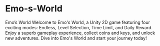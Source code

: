 # Emo-s-World
Emo’s World Welcome to Emo's World, a Unity 2D game featuring four exciting modes: Endless, Level Selection, Time Limit, and Daily Reward. Enjoy a superb gameplay experience, collect coins and keys, and unlock new adventures. Dive into Emo's World and start your journey today!
